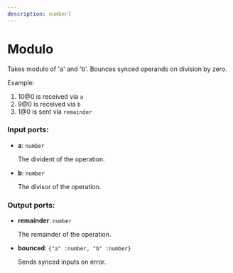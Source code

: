 ```yaml
---
description: number]
---
```


# Modulo

Takes modulo of 'a' and 'b'. Bounces synced operands on division by zero.

Example:

1. 10@0 is received via `a`
2. 9@0 is received via `b`
3. 1@0 is sent via `remainder`

### Input ports:

* __a__: `number`

    The divident of the operation.


* __b__: `number`

    The divisor of the operation.

### Output ports:

* __remainder__: `number`

    The remainder of the operation.


* __bounced__: `{"a" :number, "b" :number}`

    Sends synced inputs on error.

